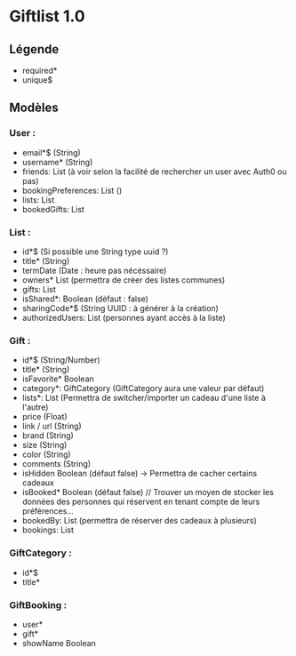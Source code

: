 # Giftlist 1.0

## Légende
- required*
- unique$

## Modèles
### User :
- email*$ (String)
- username* (String)
- friends: List<User> (à voir selon la facilité de rechercher un user avec Auth0 ou pas)
- bookingPreferences: List<Preference> ()
- lists: List<List>
- bookedGifts: List<GiftBooking>

### List :
- id*$ (Si possible une String type uuid ?)
- title* (String)
- termDate (Date : heure pas nécéssaire)
- owners* List<User> (permettra de créer des listes communes)
- gifts: List<Gift>
- isShared*: Boolean (défaut : false)
- sharingCode*$ (String UUID : à générer à la création)
- authorizedUsers: List<User> (personnes ayant accès à la liste)

### Gift :
- id*$ (String/Number)
- title* (String)
- isFavorite* Boolean
- category*: GiftCategory (GiftCategory aura une valeur par défaut)
- lists*: List<List> (Permettra de switcher/importer un cadeau d'une liste à l'autre)
- price (Float)
- link / url (String)
- brand (String)
- size (String)
- color (String)
- comments (String)
- isHidden Boolean (défaut false) -> Permettra de cacher certains cadeaux
- isBooked* Boolean (défaut false)
// Trouver un moyen de stocker les données des personnes qui réservent en tenant compte de leurs préférences...
- bookedBy: List<User> (permettra de réserver des cadeaux à plusieurs)
- bookings: List<GiftBooking>

### GiftCategory :
- id*$
- title*

### GiftBooking :
- user*
- gift*
- showName Boolean